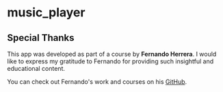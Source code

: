 # music_player



## Special Thanks

This app was developed as part of a course by **Fernando Herrera**. I would like to express my gratitude to Fernando for providing such insightful and educational content.

You can check out Fernando's work and courses on his [GitHub](https://github.com/klerith).
